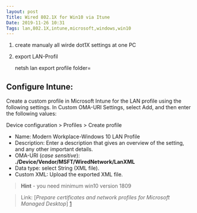```yaml
---
layout: post
Title: Wired 802.1X for Win10 via Itune
Date: 2019-11-26 10:31  
Tags: lan,802.1X,intune,microsoft,windows,win10
---
```



1) create manualy all wirde dot1X settings at one PC
2) export LAN-Profil
	
	netsh lan export profile folder=

## Configure Intune:

Create a custom profile in Microsoft Intune for the LAN profile using the following settings. In Custom OMA-URI Settings, select Add, and then enter the following values:

Device configuration > Profiles > Create profile

- Name: Modern Workplace-Windows 10 LAN Profile
- Description: Enter a description that gives an overview of the setting, and any other important details.
- OMA-URI (*case sensitive*): **./Device/Vendor/MSFT/WiredNetwork/LanXML**
- Data type: select String (XML file).
- Custom XML: Upload the exported XML file.

> **Hint** - you need minimum win10 version 1809

> Link:
> [*Prepare certificates and network profiles for Microsoft Managed Desktop*] [1]


[1]: [https://docs.microsoft.com/de-de/microsoft-365/managed-desktop/get-ready/certs-wifi-lan]